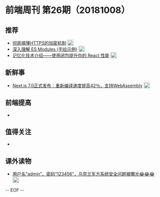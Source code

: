 # 前端周刊 第26期（20181008）

## 推荐

- [彻底搞懂HTTPS的加密机制](https://mp.weixin.qq.com/s/0KhB6xxNlFz7UngBYUn3Tw?utm_source=mife&utm_medium=article&utm_campaign=mifeweekly&utm_term=tutorial) <img valign="top" width="auto" height="20" src="./assets/tutorial.svg" />
- [深入理解 ES Modules (手绘示例)](https://mp.weixin.qq.com/s/el4T4LqH9WlSMu4z9F2J8A?utm_source=mife&utm_medium=article&utm_campaign=mifeweekly&utm_term=tutorial) <img valign="top" width="auto" height="20" src="./assets/tutorial.svg" />
- [记忆化技术介绍——使用闭包提升你的 React 性能](https://zhuanlan.zhihu.com/p/37913276?utm_source=mife&utm_medium=article&utm_campaign=mifeweekly&utm_term=tutorial) <img valign="top" width="auto" height="20" src="./assets/tutorial.svg" />

## 新鲜事

- [Next.js 7.0正式发布：重新编译速度提高42％，支持WebAssembly](https://mp.weixin.qq.com/s/eImQhwn-zP6hT2EmnWRcmg?utm_source=mife&utm_medium=article&utm_campaign=mifeweekly&utm_term=news) <img valign="top" width="auto" height="20" src="./assets/news.svg" />

## 前端提高

-

## 值得关注

-

## 课外读物

- [用户名“admin”、密码“123456”，乌克兰军方系统安全问题被曝光😂😂😂](https://mp.weixin.qq.com/s/mMzbAc5JST4SNdRi1wEqig?utm_source=mife&utm_medium=article&utm_campaign=mifeweekly&utm_term=news) <img valign="top" width="auto" height="20" src="./assets/news.svg" />

-- EOF --